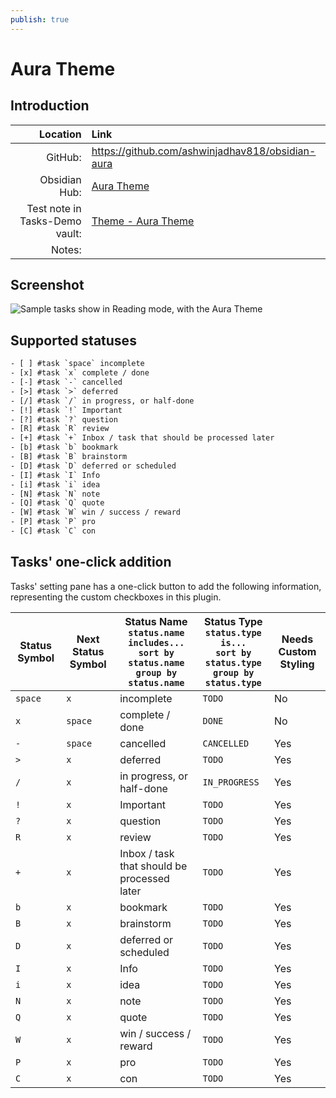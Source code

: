 ```yaml
---
publish: true
---
```


# Aura Theme

## Introduction

|                       Location | Link                                                                                                                                                          |
| ------------------------------:|:------------------------------------------------------------------------------------------------------------------------------------------------------------- |
|                        GitHub: | <https://github.com/ashwinjadhav818/obsidian-aura>                                                                                                            |
|                  Obsidian Hub: | [Aura Theme](https://publish.obsidian.md/hub/02+-+Community+Expansions/02.05+All+Community+Expansions/Themes/Aura)                                            |
| Test note in Tasks-Demo vault: | [Theme - Aura Theme](https://github.com/obsidian-tasks-group/obsidian-tasks/blob/main/resources/sample_vaults/Tasks-Demo/Styling/Theme%20-%20Aura%20Theme.md) |
|                         Notes: |                                                                                                                                                               |

## Screenshot

![Sample tasks show in Reading mode, with the Aura Theme](../../../images/theme-aura-reading-view.png)

## Supported statuses

<!-- snippet: DocsSamplesForStatuses.test.Theme_Aura_Text.approved.txt -->
```txt
- [ ] #task `space` incomplete
- [x] #task `x` complete / done
- [-] #task `-` cancelled
- [>] #task `>` deferred
- [/] #task `/` in progress, or half-done
- [!] #task `!` Important
- [?] #task `?` question
- [R] #task `R` review
- [+] #task `+` Inbox / task that should be processed later
- [b] #task `b` bookmark
- [B] #task `B` brainstorm
- [D] #task `D` deferred or scheduled
- [I] #task `I` Info
- [i] #task `i` idea
- [N] #task `N` note
- [Q] #task `Q` quote
- [W] #task `W` win / success / reward
- [P] #task `P` pro
- [C] #task `C` con
```
<!-- endSnippet -->

## Tasks' one-click addition

Tasks' setting pane has a one-click button to add the following information, representing the custom checkboxes in this plugin.

<!-- placeholder to force blank line before included text --><!-- include: DocsSamplesForStatuses.test.Theme_Aura_Table.approved.md -->

| Status Symbol | Next Status Symbol | Status Name<br>`status.name includes...`<br>`sort by status.name`<br>`group by status.name` | Status Type<br>`status.type is...`<br>`sort by status.type`<br>`group by status.type` | Needs Custom Styling |
| ----- | ----- | ----- | ----- | ----- |
| `space` | `x` | incomplete | `TODO` | No |
| `x` | `space` | complete / done | `DONE` | No |
| `-` | `space` | cancelled | `CANCELLED` | Yes |
| `>` | `x` | deferred | `TODO` | Yes |
| `/` | `x` | in progress, or half-done | `IN_PROGRESS` | Yes |
| `!` | `x` | Important | `TODO` | Yes |
| `?` | `x` | question | `TODO` | Yes |
| `R` | `x` | review | `TODO` | Yes |
| `+` | `x` | Inbox / task that should be processed later | `TODO` | Yes |
| `b` | `x` | bookmark | `TODO` | Yes |
| `B` | `x` | brainstorm | `TODO` | Yes |
| `D` | `x` | deferred or scheduled | `TODO` | Yes |
| `I` | `x` | Info | `TODO` | Yes |
| `i` | `x` | idea | `TODO` | Yes |
| `N` | `x` | note | `TODO` | Yes |
| `Q` | `x` | quote | `TODO` | Yes |
| `W` | `x` | win / success / reward | `TODO` | Yes |
| `P` | `x` | pro | `TODO` | Yes |
| `C` | `x` | con | `TODO` | Yes |

<!-- placeholder to force blank line after included text --><!-- endInclude -->
